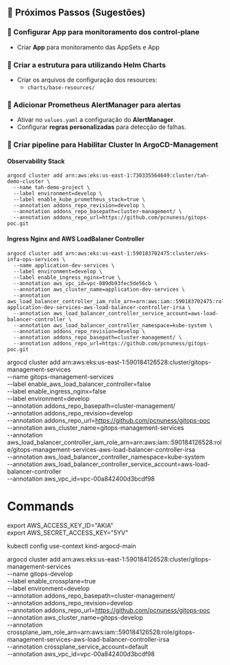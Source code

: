 ## 📌 Próximos Passos (Sugestões)

### 🔹 Configurar App para monitoramento dos control-plane
- Criar **App** para monitoramento das AppSets e App

### 🔹 Criar a estrutura para utilizando Helm Charts
- Criar os arquivos de configuração dos resources:
  - `charts/base-resources/`

### 🔹 Adicionar Prometheus AlertManager para alertas
- Ativar no `values.yaml` a configuração do **AlertManager**.
- Configurar **regras personalizadas** para detecção de falhas.

### 🔹 Criar pipeline para Habilitar Cluster In ArgoCD-Management

#### Observability Stack
```
argocd cluster add arn:aws:eks:us-east-1:730335564649:cluster/tah-demo-cluster \
  --name tah-demo-project \
  --label environment=develop \
  --label enable_kube_prometheus_stack=true \
  --annotation addons_repo_revision=develop \
  --annotation addons_repo_basepath=cluster-management/ \
  --annotation addons_repo_url=https://github.com/pcnuness/gitops-poc.git
```

#### Ingress Nginx and AWS LoadBalaner Controller
```
argocd cluster add arn:aws:eks:us-east-1:590183702475:cluster/eks-infa-ops-services \
  --name application-dev-services \
  --label environment=develop \
  --label enable_ingress_nginx=true \
  --annotation aws_vpc_id=vpc-089db93fec5de56cb \
  --annotation aws_cluster_name=application-dev-services \
  --annotation aws_load_balancer_controller_iam_role_arn=arn:aws:iam::590183702475:role/cpe-application-dev-services-aws-load-balancer-controller-irsa \
  --annotation aws_load_balancer_controller_service_account=aws-load-balancer-controller \
  --annotation aws_load_balancer_controller_namespace=kube-system \
  --annotation addons_repo_revision=develop \
  --annotation addons_repo_basepath=cluster-management/ \
  --annotation addons_repo_url=https://github.com/pcnuness/gitops-poc.git
```

argocd cluster add arn:aws:eks:us-east-1:590184126528:cluster/gitops-management-services \
  --name gitops-management-services \
  --label enable_aws_load_balancer_controller=false \
  --label enable_ingress_nginx=false \
  --label environment=develop \
  --annotation addons_repo_basepath=cluster-management/ \
  --annotation addons_repo_revision=develop \
  --annotation addons_repo_url=https://github.com/pcnuness/gitops-poc \
  --annotation aws_cluster_name=gitops-management-services \
  --annotation aws_load_balancer_controller_iam_role_arn=arn:aws:iam::590184126528:role/gitops-management-services-aws-load-balancer-controller-irsa \
  --annotation aws_load_balancer_controller_namespace=kube-system \
  --annotation aws_load_balancer_controller_service_account=aws-load-balancer-controller \
  --annotation aws_vpc_id=vpc-00a842400d3bcdf98


# Commands

export AWS_ACCESS_KEY_ID="AKIA"          
export AWS_SECRET_ACCESS_KEY="5YV"

kubectl config use-context kind-argocd-main



argocd cluster add arn:aws:eks:us-east-1:590184126528:cluster/gitops-management-services \
  --name gitops-develop \
  --label enable_crossplane=true \
  --label environment=develop \
  --annotation addons_repo_basepath=cluster-management/ \
  --annotation addons_repo_revision=develop \
  --annotation addons_repo_url=https://github.com/pcnuness/gitops-poc \
  --annotation aws_cluster_name=gitops-develop \
  --annotation crossplane_iam_role_arn=arn:aws:iam::590184126528:role/gitops-management-services-aws-load-balancer-controller-irsa \
  --annotation crossplane_service_account=default \
  --annotation aws_vpc_id=vpc-00a842400d3bcdf98